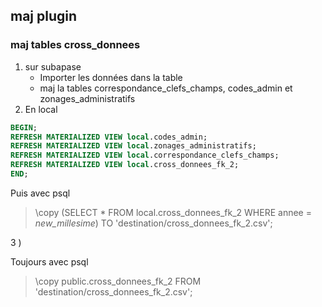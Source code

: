 ## maj plugin

### maj tables cross_donnees

1) sur subapase
    - Importer les données dans la table
    - maj la tables correspondance_clefs_champs, codes_admin et zonages_administratifs
2) En local

```sql
BEGIN;
REFRESH MATERIALIZED VIEW local.codes_admin;
REFRESH MATERIALIZED VIEW local.zonages_administratifs;
REFRESH MATERIALIZED VIEW local.correspondance_clefs_champs;
REFRESH MATERIALIZED VIEW local.cross_donnees_fk_2;
END;
```

Puis avec psql

> \copy (SELECT * FROM local.cross_donnees_fk_2 WHERE annee = *new_millesime*) TO 'destination/cross_donnees_fk_2.csv';

3 )

Toujours avec psql

> \copy public.cross_donnees_fk_2 FROM 'destination/cross_donnees_fk_2.csv';
